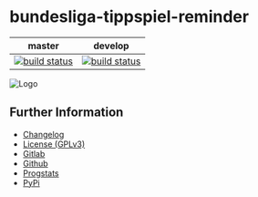 # bundesliga-tippspiel-reminder

|master|develop|
|:----:|:-----:|
|[![build status](https://gitlab.namibsun.net/namibsun/python/bundesliga-tippspiel-reminder/badges/master/build.svg)](https://gitlab.namibsun.net/namibsun/python/bundesliga-tippspiel-reminder/commits/master)|[![build status](https://gitlab.namibsun.net/namibsun/python/bundesliga-tippspiel-reminder/badges/develop/build.svg)](https://gitlab.namibsun.net/namibsun/python/bundesliga-tippspiel-reminder/commits/develop)|

![Logo](resources/logo/logo-readme.png)

## Further Information

* [Changelog](CHANGELOG)
* [License (GPLv3)](LICENSE)
* [Gitlab](https://gitlab.namibsun.net/namibsun/python/bundesliga-tippspiel-reminder)
* [Github](https://github.com/namboy94/bundesliga-tippspiel-reminder)
* [Progstats](https://progstats.namibsun.net/projects/bundesliga-tippspiel-reminder)
* [PyPi](https://pypi.org/project/bundesliga-tippspiel-reminder)

